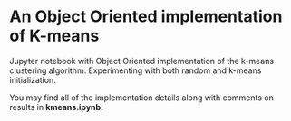 # An Object Oriented implementation of K-means

Jupyter notebook with Object Oriented implementation of the k-means clustering algorithm. Experimenting with both random and k-means initialization.

You may find all of the implementation details along with comments on results in **kmeans.ipynb**.